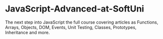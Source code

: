 # JavaScript-Advanced-at-SoftUni
The next step into JavaScript the full course covering articles as Functions, Arrays, Objects, DOM, Events, Unit Testing, Classes, Prototypes, Inheritance and more.
